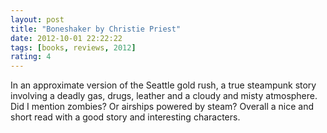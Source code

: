 ```yaml
---
layout: post
title: "Boneshaker by Christie Priest"
date: 2012-10-01 22:22:22
tags: [books, reviews, 2012]
rating: 4
---
```


In an approximate version of the Seattle gold rush, a true steampunk story
involving a deadly gas, drugs, leather and a cloudy and misty atmosphere.
Did I mention zombies? Or airships powered by steam?
Overall a nice and short read with a good story and interesting characters.
